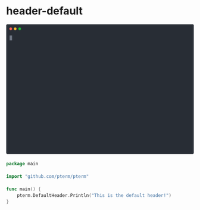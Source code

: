 # header-default

![Animation](animation.svg)

```go
package main

import "github.com/pterm/pterm"

func main() {
	pterm.DefaultHeader.Println("This is the default header!")
}

```
